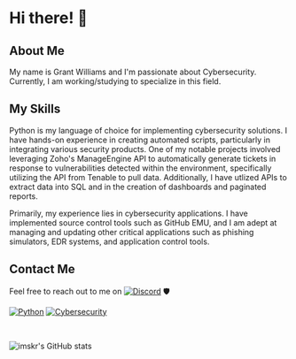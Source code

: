 # Hi there! 👋

## About Me
My name is Grant Williams and I'm passionate about Cybersecurity. Currently, I am working/studying to specialize in this field.

## My Skills
Python is my language of choice for implementing cybersecurity solutions. I have hands-on experience in creating automated scripts, particularly in integrating various security products. One of my notable projects involved leveraging Zoho's ManageEngine API to automatically generate tickets in response to vulnerabilities detected within the environment, specifically utilizing the API from Tenable to pull data. Additionally, I have utlized APIs to extract data into SQL and in the creation of dashboards and paginated reports.

Primarily, my experience lies in cybersecurity applications. I have implemented source control tools such as GitHub EMU, and I am adept at managing and updating other critical applications such as phishing simulators, EDR systems, and application control tools.


## Contact Me
Feel free to reach out to me on [![Discord](https://img.shields.io/badge/Discord-7289DA?style=for-the-badge&logo=discord&logoColor=white)](https://discord.com/users/457224124775792640)  🛡️

[![Python](https://img.shields.io/badge/Python-3776AB?style=for-the-badge&logo=python&logoColor=white)](https://www.python.org/)
[![Cybersecurity](https://img.shields.io/badge/Cybersecurity-0088CC?style=for-the-badge)](https://en.wikipedia.org/wiki/Cybersecurity)

<br>

![imskr's GitHub stats](https://github-readme-stats.vercel.app/api?username=cyberdataint&theme=moltack&show_icons=true)

<br>
<!--
**cyberdataint/cyberdataint** is a ✨ _special_ ✨ repository because its `README.md` (this file) appears on your GitHub profile.

Here are some ideas to get you started:

- 🔭 I’m currently working on ...
- 🌱 I’m currently learning ...
- 👯 I’m looking to collaborate on ...
- 🤔 I’m looking for help with ...
- 💬 Ask me about ...
- 📫 How to reach me: ...
- 😄 Pronouns: ...
- ⚡ Fun fact: ...
-->
